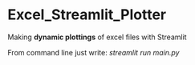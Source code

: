 # Excel_Streamlit_Plotter
Making **dynamic plottings** of excel files with Streamlit

From command line just write:
_streamlit run main.py_
